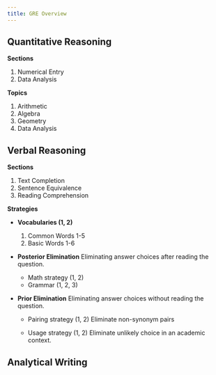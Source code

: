 ```yaml
---
title: GRE Overview
---
```


## Quantitative Reasoning

**Sections**

1. Numerical Entry
1. Data Analysis

**Topics**

1. Arithmetic
1. Algebra
1. Geometry
1. Data Analysis

## Verbal Reasoning

**Sections**

1. Text Completion
1. Sentence Equivalence
1. Reading Comprehension

**Strategies**

* **Vocabularies (1, 2)**

  1. Common Words 1-5
  1. Basic Words 1-6

* **Posterior Elimination**
  Eliminating answer choices after reading the question.

  * Math strategy (1, 2)
  * Grammar (1, 2, 3)

* **Prior Elimination**
  Eliminating answer choices without reading the question.

  * Pairing strategy (1, 2)
    Eliminate non-synonym pairs

  * Usage strategy (1, 2)
    Eliminate unlikely choice in an academic context.

## Analytical Writing